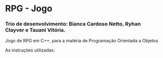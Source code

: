 # RPG - Jogo 
### Trio de desenvolvimento: Bianca Cardoso Netto, Ryhan Clayver e Tauani Vitória. 
Jogo de RPG em C++, para a matéria de Programação Orientada a Objetos


As instruções utilizadas: 
